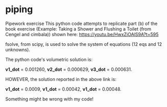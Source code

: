 # piping
Pipework exercise
This python code attempts to replicate part (b) of the book exercise (Example: Taking a Shower and Flushing a Toilet (from Cengel and cimbala)) shown here:
https://youtu.be/HwxZiOAlS9A?t=595

fsolve, from scipy, is used to solve the system of equations (12 eqs and 12 unknowns).

The python code's volumetric solution is:

  **v1_dot** = 0.001260, **v2_dot** = 0.000629, **v3_dot** = 0.000631.

HOWEVER, the solution reported in the above link is:

  **v1_dot** = 0.0009, **v1_dot** = 0.00042, **v1_dot** = 0.00048.

Something might be wrong with my code!
